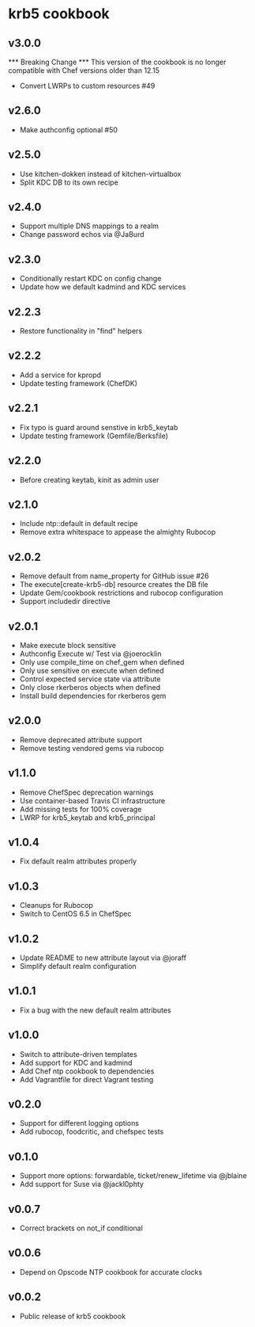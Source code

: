 # krb5 cookbook

## v3.0.0

*** Breaking Change ***
This version of the cookbook is no longer compatible with Chef versions older than 12.15

- Convert LWRPs to custom resources #49

## v2.6.0
- Make authconfig optional #50

## v2.5.0
- Use kitchen-dokken instead of kitchen-virtualbox
- Split KDC DB to its own recipe

## v2.4.0
- Support multiple DNS mappings to a realm
- Change password echos via @JaBurd

## v2.3.0
- Conditionally restart KDC on config change
- Update how we default kadmind and KDC services

## v2.2.3
- Restore functionality in "find" helpers

## v2.2.2
- Add a service for kpropd
- Update testing framework (ChefDK)

## v2.2.1
- Fix typo is guard around senstive in krb5_keytab
- Update testing framework (Gemfile/Berksfile)

## v2.2.0
- Before creating keytab, kinit as admin user

## v2.1.0
- Include ntp::default in default recipe
- Remove extra whitespace to appease the almighty Rubocop

## v2.0.2
- Remove default from name_property for GitHub issue #26
- The execute[create-krb5-db] resource creates the DB file
- Update Gem/cookbook restrictions and rubocop configuration
- Support includedir directive

## v2.0.1
- Make execute block sensitive
- Authconfig Execute w/ Test via @joerocklin
- Only use compile_time on chef_gem when defined
- Only use sensitive on execute when defined
- Control expected service state via attribute
- Only close rkerberos objects when defined
- Install build dependencies for rkerberos gem

## v2.0.0
- Remove deprecated attribute support
- Remove testing vendored gems via rubocop

## v1.1.0
- Remove ChefSpec deprecation warnings
- Use container-based Travis CI infrastructure
- Add missing tests for 100% coverage
- LWRP for krb5_keytab and krb5_principal

## v1.0.4
- Fix default realm attributes properly

## v1.0.3
- Cleanups for Rubocop
- Switch to CentOS 6.5 in ChefSpec

## v1.0.2

- Update README to new attribute layout via @joraff
- Simplify default realm configuration

## v1.0.1

- Fix a bug with the new default realm attributes

## v1.0.0

- Switch to attribute-driven templates
- Add support for KDC and kadmind
- Add Chef ntp cookbook to dependencies
- Add Vagrantfile for direct Vagrant testing

## v0.2.0

- Support for different logging options
- Add rubocop, foodcritic, and chefspec tests

## v0.1.0

- Support more options: forwardable, ticket/renew_lifetime via @jblaine
- Add support for Suse via @jackl0phty

## v0.0.7

- Correct brackets on not_if conditional

## v0.0.6

- Depend on Opscode NTP cookbook for accurate clocks

## v0.0.2

- Public release of krb5 cookbook
